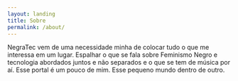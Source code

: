 ```yaml
---
layout: landing
title: Sobre
permalink: /about/
---
```


<p class="banner-descricao-site">NegraTec vem de uma necessidade minha de colocar tudo o que me interessa em um lugar. Espalhar o que se fala sobre Feminismo Negro e tecnologia abordados juntos e não separados e o que se tem de música por aí.
Esse portal é um pouco de mim. Esse pequeno mundo dentro de outro.</p>